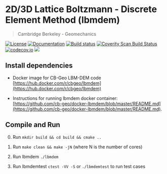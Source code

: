 # 2D/3D Lattice Boltzmann - Discrete Element Method (lbmdem)
> Cambridge Berkeley - Geomechanics

[![License](https://img.shields.io/badge/license-MIT-blue.svg)](https://raw.githubusercontent.com/cb-geo/develop/license.md)
[![Documentation](https://img.shields.io/badge/docs-doxygen-blue.svg)](http://cb-geo.github.io/lbmdem)
[![Build status](https://api.travis-ci.org/cb-geo/lbmdem.svg)](https://travis-ci.org/cb-geo/lbmdem/builds)
[![Coverity Scan Build Status](https://scan.coverity.com/projects/10011/badge.svg)](https://scan.coverity.com/projects/cb-geo-lbmdem)
[![codecov.io](http://codecov.io/github/cb-geo/lbmdem/coverage.svg?branch=develop)](http://codecov.io/github/cb-geo/lbmdem?branch=develop)
[![](https://img.shields.io/github/issues-raw/cb-geo/lbmdem.svg)](https://github.com/cb-geo/lbmdem/issues)


## Install dependencies

* Docker image for CB-Geo LBM-DEM code [https://hub.docker.com/r/cbgeo/lbmdem](https://hub.docker.com/r/cbgeo/lbmdem)

* Instructions for running lbmdem docker container: [https://github.com/cb-geo/docker-lbmdem/blob/master/README.md](https://github.com/cb-geo/docker-lbmdem/blob/master/README.md).

## Compile and Run

0. Run `mkdir build && cd build && cmake ..`

1. Run `make clean && make -jN` (where N is the number of cores)

3. Run lbmdem `./lbmdem`

4. Run lbmdemtest `ctest -VV -S` or `./lbmdemtest` to run test cases
